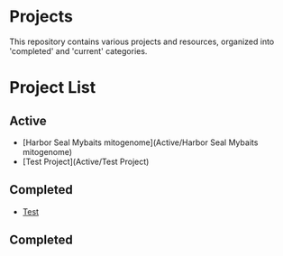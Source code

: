 # Projects

This repository contains various projects and resources, organized into 'completed' and 'current' categories.

# Project List
## Active
- [Harbor Seal Mybaits mitogenome](Active/Harbor Seal Mybaits mitogenome)
- [Test Project](Active/Test Project)

## Completed
- [Test](Completed/Test)


## Completed
